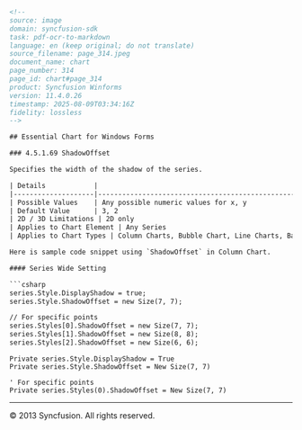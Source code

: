 ```html
<!-- 
source: image
domain: syncfusion-sdk
task: pdf-ocr-to-markdown
language: en (keep original; do not translate)
source_filename: page_314.jpeg
document_name: chart
page_number: 314
page_id: chart#page_314
product: Syncfusion Winforms
version: 11.4.0.26
timestamp: 2025-08-09T03:34:16Z
fidelity: lossless
--> 

## Essential Chart for Windows Forms

### 4.5.1.69 ShadowOffset

Specifies the width of the shadow of the series.

| Details            |                                                                                                                     |
|--------------------|---------------------------------------------------------------------------------------------------------------------|
| Possible Values    | Any possible numeric values for x, y                                                                               |
| Default Value      | 3, 2                                                                                                               |
| 2D / 3D Limitations | 2D only                                                                                                           |
| Applies to Chart Element | Any Series                                                                                                    |
| Applies to Chart Types | Column Charts, Bubble Chart, Line Charts, BarCharts, Candle Chart, Kagi Chart, Point and Figure Chart, Renko Chart, Three Line Break Chart, <br> Box and Whisker Chart, Gantt Chart, Histogram Chart, Tornado Chart, Pie Chart, <br> Polar and Radar Chart, Area Chart, Step Area Chart |

Here is sample code snippet using `ShadowOffset` in Column Chart.

#### Series Wide Setting

```csharp
series.Style.DisplayShadow = true;
series.Style.ShadowOffset = new Size(7, 7);

// For specific points
series.Styles[0].ShadowOffset = new Size(7, 7);
series.Styles[1].ShadowOffset = new Size(8, 8);
series.Styles[2].ShadowOffset = new Size(6, 6);
```

```vb.net
Private series.Style.DisplayShadow = True
Private series.Style.ShadowOffset = New Size(7, 7)

' For specific points
Private series.Styles(0).ShadowOffset = New Size(7, 7)
```

---
© 2013 Syncfusion. All rights reserved.
<!-- tags: [chart, essentialchart, windowsforms, shadowoffset, shadowwidth, sdk, version11.4.0.26] keywords: [chart, essentialchart, windowsforms, shadowoffset, shadowwidth, series, samplecode, displayshadow, size, charttypes, 2dchart, columnchart, samplecode, csharp, vb.net] -->
``` 
